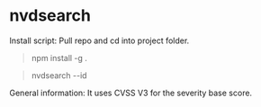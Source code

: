 # nvdsearch

Install script:
Pull repo and cd into project folder.
>npm install -g .


>nvdsearch --id <cve-id>

General information:
It uses CVSS V3 for the severity base score.
